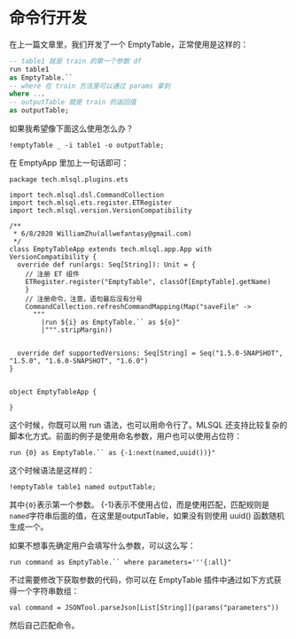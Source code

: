 # 命令行开发

在上一篇文章里，我们开发了一个 EmptyTable，正常使用是这样的：

```sql
-- table1 就是 train 的第一个参数 df
run table1 
as EmptyTable.`` 
-- where 在 train 方法里可以通过 params 拿到
where ... 
-- outputTable 就是 train 的返回值
as outputTable;
```

如果我希望像下面这么使用怎么办？

```shell
!emptyTable _ -i table1 -o outputTable;
```

在 EmptyApp 里加上一句话即可：

```
package tech.mlsql.plugins.ets

import tech.mlsql.dsl.CommandCollection
import tech.mlsql.ets.register.ETRegister
import tech.mlsql.version.VersionCompatibility

/**
 * 6/8/2020 WilliamZhu(allwefantasy@gmail.com)
 */
class EmptyTableApp extends tech.mlsql.app.App with VersionCompatibility {
  override def run(args: Seq[String]): Unit = {
    // 注册 ET 组件
    ETRegister.register("EmptyTable", classOf[EmptyTable].getName)   
    }
    // 注册命令，注意，语句最后没有分号
    CommandCollection.refreshCommandMapping(Map("saveFile" ->
      """
        |run ${i} as EmptyTable.`` as ${o}"
        |""".stripMargin))


  override def supportedVersions: Seq[String] = Seq("1.5.0-SNAPSHOT", "1.5.0", "1.6.0-SNAPSHOT", "1.6.0")
}


object EmptyTableApp {

}

```

这个时候，你既可以用 run 语法，也可以用命令行了。MLSQL 还支持比较复杂的脚本化方式。前面的例子是使用命名参数，用户也可以使用占位符：

```
run {0} as EmptyTable.`` as {-1:next(named,uuid())}"
```

这个时候语法是这样的：

```
!emptyTable table1 named outputTable;
```

其中`{0}`表示第一个参数。 {-1}表示不使用占位，而是使用匹配，匹配规则是`named`字符串后面的值，在这里是outputTable，如果没有则使用 uuid() 函数随机生成一个。

如果不想事先确定用户会填写什么参数，可以这么写：

```
run command as EmptyTable.`` where parameters='''{:all}"
```

不过需要修改下获取参数的代码，你可以在 EmptyTable 插件中通过如下方式获得一个字符串数组：

```
val command = JSONTool.parseJson[List[String]](params("parameters"))
```
然后自己匹配命令。

